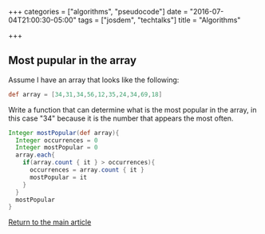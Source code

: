 +++
categories = ["algorithms", "pseudocode"]
date = "2016-07-04T21:00:30-05:00"
tags = ["josdem", "techtalks"]
title = "Algorithms"

+++

## Most pupular in the array

Assume I have an array that looks like the following:

```groovy
def array = [34,31,34,56,12,35,24,34,69,18]
```

Write a function that can determine what is the most popular in the array, in this case "34" because it is the number that appears the most often.

```groovy
Integer mostPopular(def array){
  Integer occurrences = 0
  Integer mostPopular = 0
  array.each{
    if(array.count { it } > occurrences){
      occurrences = array.count { it }
      mostPopular = it
    }
  }
  mostPopular
}
```

[Return to the main article](/techtalk/algorithms)
